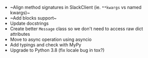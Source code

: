 - ~Align method signatures in SlackClient (ie. `**kwargs` vs named kwargs)~
- ~Add blocks support~
- Update docstrings
- Create better `Message` class so we don't need to access raw dict attributes
- Move to async operation using asyncio
- Add typings and check with MyPy
- Upgrade to Python 3.8 (fix locale bug in tox?)